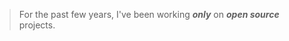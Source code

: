 <!---
>A ranking of ***S*** equates to the top ***25%*** of ***all*** Github contributors.

>The reader, of course, should take ***all*** Github rankings with a healthy grain of salt. ;)

>For the past few years, I've been working ***only*** on ***open source*** projects.

![Stats](https://github-readme-stats.vercel.app/api?username=objektwerks&show_icons=true&hide_border=true)
-->

>For the past few years, I've been working ***only*** on ***open source*** projects.
